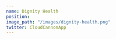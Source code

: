 ```yaml
---
name: Dignity Health
position: 
image_path: "/images/dignity-health.png"
twitter: CloudCannonApp
---
```

